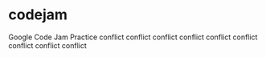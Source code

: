 codejam
=======

Google Code Jam Practice
conflict
conflict
conflict
conflict
conflict
conflict
conflict
conflict
conflict
